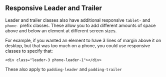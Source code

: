 ## Responsive Leader and Trailer

Leader and trailer classes also have additional responsive `tablet-` and `phone-` prefix classes. These allow you to add different amounts of space above and below an element at different screen sizes.

For example, if you wanted an element to have 3 lines of margin above it on desktop, but that was too much on a phone, you could use responsive classes to specify that:

```
<div class="leader-3 phone-leader-1"></div>
```

These also apply to `padding-leader` and `padding-trailer`